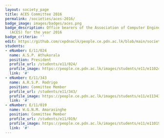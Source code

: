 ```yaml
---
layout: society_page
title: ACES Committee 2016
permalink: /societies/aces-2016/
badge_image: images/badges/aces.png
badge_description: Office bearers of the Association of Computer Engineering Students
  (ACES) for the year 2016
badge_criteria: ''
edit: https://github.com/cepdnaclk/people.ce.pdn.ac.lk/blob/main/societies/aces-2016
students:
- eNumber: E/11/024
  name: A.S.P. Athukorala
  position: President
  profile_url: /students/e11/024/
  profile_image: https://people.ce.pdn.ac.lk/images/students/e11/e11024.jpg
  link: '#'
- eNumber: E/11/343
  name: A.R.S.P. Rodrigo
  position: Committee Member
  profile_url: /students/e11/343/
  profile_image: https://people.ce.pdn.ac.lk/images/students/e11/e11343.jpg
  link: '#'
- eNumber: E/11/019
  name: W.G.N.M. Amarasinghe
  position: Committee Member
  profile_url: /students/e11/019/
  profile_image: https://people.ce.pdn.ac.lk/images/students/e11/e11019.jpg
  link: '#'
---
```

